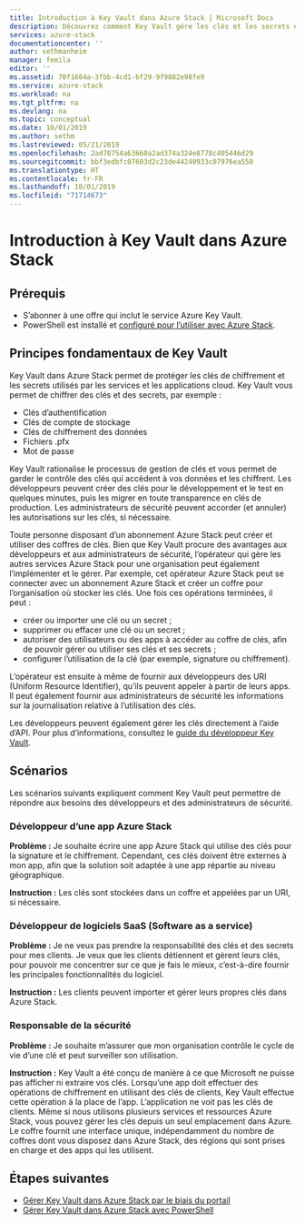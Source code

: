```yaml
---
title: Introduction à Key Vault dans Azure Stack | Microsoft Docs
description: Découvrez comment Key Vault gère les clés et les secrets dans Azure Stack.
services: azure-stack
documentationcenter: ''
author: sethmanheim
manager: femila
editor: ''
ms.assetid: 70f1684a-3fbb-4cd1-bf29-9f9882e98fe9
ms.service: azure-stack
ms.workload: na
ms.tgt_pltfrm: na
ms.devlang: na
ms.topic: conceptual
ms.date: 10/01/2019
ms.author: sethm
ms.lastreviewed: 05/21/2019
ms.openlocfilehash: 2ad70754a63660a2ad374a324e8778c405446d29
ms.sourcegitcommit: bbf3edbfc07603d2c23de44240933c07976ea550
ms.translationtype: HT
ms.contentlocale: fr-FR
ms.lasthandoff: 10/01/2019
ms.locfileid: "71714673"
---
```

# <a name="introduction-to-key-vault-in-azure-stack"></a>Introduction à Key Vault dans Azure Stack

## <a name="prerequisites"></a>Prérequis

* S’abonner à une offre qui inclut le service Azure Key Vault.  
* PowerShell est installé et [configuré pour l’utiliser avec Azure Stack](azure-stack-powershell-configure-user.md).

## <a name="key-vault-basics"></a>Principes fondamentaux de Key Vault

Key Vault dans Azure Stack permet de protéger les clés de chiffrement et les secrets utilisés par les services et les applications cloud. Key Vault vous permet de chiffrer des clés et des secrets, par exemple :

* Clés d’authentification
* Clés de compte de stockage
* Clés de chiffrement des données
* Fichiers .pfx
* Mot de passe

Key Vault rationalise le processus de gestion de clés et vous permet de garder le contrôle des clés qui accèdent à vos données et les chiffrent. Les développeurs peuvent créer des clés pour le développement et le test en quelques minutes, puis les migrer en toute transparence en clés de production. Les administrateurs de sécurité peuvent accorder (et annuler) les autorisations sur les clés, si nécessaire.

Toute personne disposant d’un abonnement Azure Stack peut créer et utiliser des coffres de clés. Bien que Key Vault procure des avantages aux développeurs et aux administrateurs de sécurité, l’opérateur qui gère les autres services Azure Stack pour une organisation peut également l’implémenter et le gérer. Par exemple, cet opérateur Azure Stack peut se connecter avec un abonnement Azure Stack et créer un coffre pour l’organisation où stocker les clés. Une fois ces opérations terminées, il peut :

* créer ou importer une clé ou un secret ;
* supprimer ou effacer une clé ou un secret ;
* autoriser des utilisateurs ou des apps à accéder au coffre de clés, afin de pouvoir gérer ou utiliser ses clés et ses secrets ;
* configurer l’utilisation de la clé (par exemple, signature ou chiffrement).

L’opérateur est ensuite à même de fournir aux développeurs des URI (Uniform Resource Identifier), qu’ils peuvent appeler à partir de leurs apps. Il peut également fournir aux administrateurs de sécurité les informations sur la journalisation relative à l’utilisation des clés.

Les développeurs peuvent également gérer les clés directement à l’aide d’API. Pour plus d’informations, consultez le [guide du développeur Key Vault](/azure/key-vault/key-vault-developers-guide).

## <a name="scenarios"></a>Scénarios

Les scénarios suivants expliquent comment Key Vault peut permettre de répondre aux besoins des développeurs et des administrateurs de sécurité.

### <a name="developer-for-an-azure-stack-app"></a>Développeur d’une app Azure Stack

**Problème :** Je souhaite écrire une app Azure Stack qui utilise des clés pour la signature et le chiffrement. Cependant, ces clés doivent être externes à mon app, afin que la solution soit adaptée à une app répartie au niveau géographique.

**Instruction :** Les clés sont stockées dans un coffre et appelées par un URI, si nécessaire.

### <a name="developer-for-software-as-a-service-saas"></a>Développeur de logiciels SaaS (Software as a service)

**Problème :** Je ne veux pas prendre la responsabilité des clés et des secrets pour mes clients. Je veux que les clients détiennent et gèrent leurs clés, pour pouvoir me concentrer sur ce que je fais le mieux, c’est-à-dire fournir les principales fonctionnalités du logiciel.

**Instruction :** Les clients peuvent importer et gérer leurs propres clés dans Azure Stack.

### <a name="chief-security-officer-cso"></a>Responsable de la sécurité

**Problème :** Je souhaite m’assurer que mon organisation contrôle le cycle de vie d’une clé et peut surveiller son utilisation.

**Instruction :** Key Vault a été conçu de manière à ce que Microsoft ne puisse pas afficher ni extraire vos clés. Lorsqu’une app doit effectuer des opérations de chiffrement en utilisant des clés de clients, Key Vault effectue cette opération à la place de l’app. L’application ne voit pas les clés de clients. Même si nous utilisons plusieurs services et ressources Azure Stack, vous pouvez gérer les clés depuis un seul emplacement dans Azure. Le coffre fournit une interface unique, indépendamment du nombre de coffres dont vous disposez dans Azure Stack, des régions qui sont prises en charge et des apps qui les utilisent.

## <a name="next-steps"></a>Étapes suivantes

* [Gérer Key Vault dans Azure Stack par le biais du portail](azure-stack-key-vault-manage-portal.md)  
* [Gérer Key Vault dans Azure Stack avec PowerShell](azure-stack-key-vault-manage-powershell.md)
